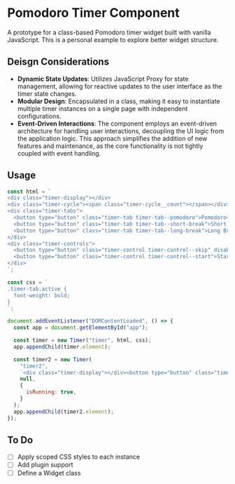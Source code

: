 # Pomodoro Timer Component

A prototype for a class-based Pomodoro timer widget built with vanilla JavaScript. This is a personal example to explore better widget structure.

## Deisgn Considerations

- **Dynamic State Updates**: Utilizes JavaScript Proxy for state management, allowing for reactive updates to the user interface as the timer state changes.
- **Modular Design**: Encapsulated in a class, making it easy to instantiate multiple timer instances on a single page with independent configurations.
- **Event-Driven Interactions**: The component employs an event-driven architecture for handling user interactions, decoupling the UI logic from the application logic. This approach simplifies the addition of new features and maintenance, as the core functionality is not tightly coupled with event handling.

## Usage

```javascript
const html = `
<div class="timer-display"></div>
<div class="timer-cycle"><span class="timer-cycle__count"></span></div>
<div class="timer-tabs">
  <button type="button" class="timer-tab timer-tab--pomodoro">Pomodoro</button>
  <button type="button" class="timer-tab timer-tab--short-break">Short Break</button>
  <button type="button" class="timer-tab timer-tab--long-break">Long Break</button>
</div>
<div class="timer-controls">
  <button type="button" class="timer-control timer-control--skip" disabled>Skip</button>
  <button type="button" class="timer-control timer-control--start">Start</button>
</div>
`;

const css = `
.timer-tab.active {
  font-weight: bold;
}
`;

document.addEventListener("DOMContentLoaded", () => {
  const app = document.getElementById("app");

  const timer = new Timer("timer", html, css);
  app.appendChild(timer.element);

  const timer2 = new Timer(
    "timer2",
    `<div class="timer-display"></div><button type="button" class="timer-control timer-control--start">Start</button>`,
    null,
    {
      isRunning: true,
    }
  );
  app.appendChild(timer2.element);
});
```

## To Do

- [ ] Apply scoped CSS styles to each instance
- [ ] Add plugin support
- [ ] Define a Widget class
